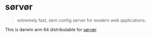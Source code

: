 # sørvør

> extremely fast, zero config server for modern web applications.

This is darwin arm 64 distributable for [sørvør](https://github.com/osdevisnot/sorvor).